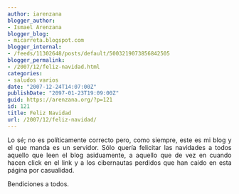 ```yaml
---
author: iarenzana
blogger_author:
- Ismael Arenzana
blogger_blog:
- micarreta.blogspot.com
blogger_internal:
- /feeds/11302648/posts/default/5003219073856842505
blogger_permalink:
- /2007/12/feliz-navidad.html
categories:
- saludos varios
date: "2007-12-24T14:07:00Z"
publishDate: "2097-01-23T19:09:00Z"
guid: https://arenzana.org/?p=121
id: 121
title: Feliz Navidad
url: /2007/12/feliz-navidad/
---
```

<p style="text-align: justify;">
  Lo sé; no es políticamente correcto pero, como siempre, este es mi blog y el que manda es un servidor. Sólo quería felicitar las navidades a todos aquello que leen el blog asiduamente, a aquello que de vez en cuando hacen click en el link y a los cibernautas perdidos que han caido en esta página por casualidad.
</p>

<p style="text-align: justify;">
  Bendiciones a todos.
</p>
